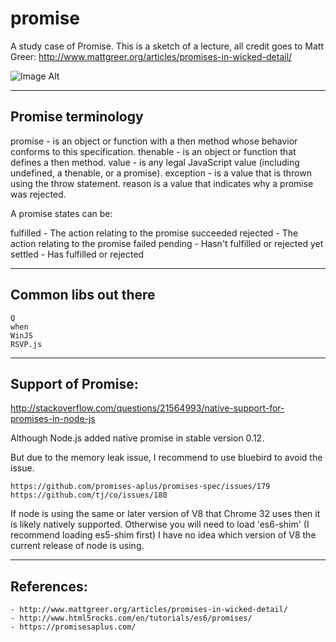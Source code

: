 # promise

A study case of Promise.
This is a sketch of a lecture,
all credit goes to Matt Greer: http://www.mattgreer.org/articles/promises-in-wicked-detail/


![Image Alt](https://mdn.mozillademos.org/files/8633/promises.png)

---

## Promise terminology

promise   - is an object or function with a then method whose behavior conforms to this specification.
thenable  - is an object or function that defines a then method.
value     - is any legal JavaScript value (including undefined, a thenable, or a promise).
exception - is a value that is thrown using the throw statement.
reason is a value that indicates why a promise was rejected.

A promise states can be:

fulfilled - The action relating to the promise succeeded 
rejected  - The action relating to the promise failed 
pending   - Hasn't fulfilled or rejected yet 
settled   - Has fulfilled or rejected

---

## Common libs out there

	Q
	when
	WinJS
	RSVP.js

---

## Support of Promise:

http://stackoverflow.com/questions/21564993/native-support-for-promises-in-node-js


Although Node.js added native promise in stable version 0.12.

But due to the memory leak issue, I recommend to use bluebird to avoid the issue.

	https://github.com/promises-aplus/promises-spec/issues/179
	https://github.com/tj/co/issues/180

If node is using the same or later version of V8 that Chrome 32 uses then it is likely natively supported. Otherwise you will need to load 'es6-shim' (I recommend loading es5-shim first) I have no idea which version of V8 the current release of node is using.

---

## References:

	- http://www.mattgreer.org/articles/promises-in-wicked-detail/
	- http://www.html5rocks.com/en/tutorials/es6/promises/
	- https://promisesaplus.com/